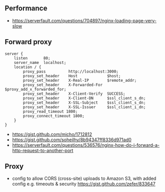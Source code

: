 ## Performance

- https://serverfault.com/questions/704897/nginx-loading-page-very-slow

## Forward proxy

```
server {
    listen       80;
    server_name  localhost;
    location / {
        proxy_pass          http://localhost:3000;
        proxy_set_header    Host             $host;
        proxy_set_header    X-Real-IP        $remote_addr;
        proxy_set_header    X-Forwarded-For  $proxy_add_x_forwarded_for;
        proxy_set_header    X-Client-Verify  SUCCESS;
        proxy_set_header    X-Client-DN      $ssl_client_s_dn;
        proxy_set_header    X-SSL-Subject    $ssl_client_s_dn;
        proxy_set_header    X-SSL-Issuer     $ssl_client_i_dn;
        proxy_read_timeout 1800;
        proxy_connect_timeout 1800;
    }
}
```

- https://gist.github.com/micho/1712812
- https://gist.github.com/soheilhy/8b94347ff8336d971ad0
- https://serverfault.com/questions/536576/nginx-how-do-i-forward-a-http-request-to-another-port

## Proxy

- config to allow CORS (cross-site) uploads to Amazon S3, with added config e.g. timeouts & security https://gist.github.com/zefer/833647
